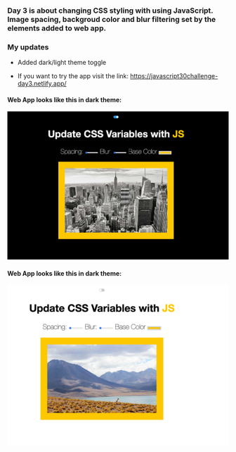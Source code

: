 ### Day 3 is about changing CSS styling with using JavaScript. Image spacing, backgroud color and blur filtering set by the elements added to web app.
### My updates
- Added dark/light theme toggle

- If you want to try the app visit the link:
https://javascript30challenge-day3.netlify.app/

#### Web App looks like this in dark theme:
![Screenshot of my app](img/cssstylingimage.png)

#### Web App looks like this in dark theme:
![Screenshot of my app](img/cssstylingimage2.png)

